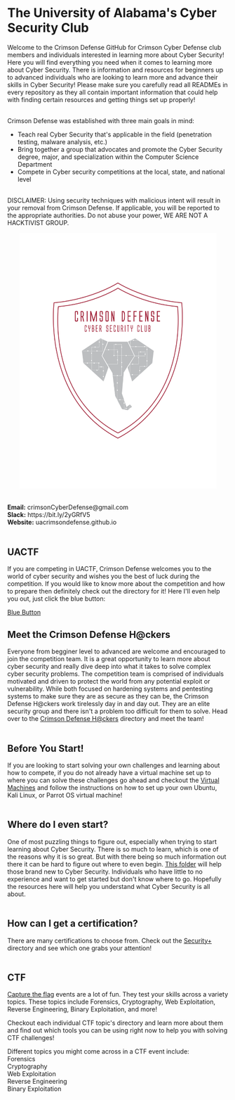 # The University of Alabama's Cyber Security Club
Welcome to the Crimson Defense GitHub for Crimson Cyber Defense club members and individuals interested in learning more about Cyber Security!
Here you will find everything you need when it comes to learning more about Cyber Security. There is information and resources for beginners up to advanced individuals who are looking to learn more and advance their skills in Cyber Security! Please make sure you carefully read all READMEs in every repository as they all contain important information that could help with finding certain resources and getting things set up properly!<br>
<br>

Crimson Defense was established with three main goals in mind:<br>
- Teach real Cyber Security that's applicable in the field (penetration testing, malware analysis, etc.)
- Bring together a group that advocates and promote the Cyber Security degree, major, and specialization within the Computer Science Department
- Compete in Cyber security competitions at the local, state, and national level 

<br>
DISCLAIMER: Using security techniques with malicious intent will result in your removal from Crimson Defense. If applicable, you will be reported to the appropriate authorities. Do not abuse your power, WE ARE NOT A HACKTIVIST GROUP.

<p align="center">
<img width="450px" src="00_Archive/images/CD main logo-01.png" alt="Logo"/>
</p>
<br>
<b>Email:</b> crimsonCyberDefense@gmail.com <br>
<b>Slack:</b> https://bit.ly/2yGRfV5 <br>
<b>Website:</b> uacrimsondefense.github.io<br>
<br>

## <b>UACTF</b>
If you are competing in UACTF, Crimson Defense welcomes you to the world of cyber security and wishes you the best of luck during the competition. If you would like to know more about the competition and how to prepare then definitely check out the directory for it! Here I'll even help you out, just click the blue button: <br>

[Blue Button](/UACTF) <br>  


## <b>Meet the Crimson Defense H@ckers</b>
Everyone from begginer level to advanced are welcome and encouraged to join the competition team. It is a great opportunity to learn more about cyber security and really dive deep into what it takes to solve complex cyber security problems. The competition team is comprised of individuals motivated and driven to protect the world from any potential exploit or vulnerability. While both focused on hardening systems and pentesting systems to make sure they are as secure as they can be, the Crimson Defense H@ckers work tirelessly day in and day out. They are an elite security group and there isn't a problem too difficult for them to solve. Head over to the [Crimson Defense H@ckers](/Crimson_Defense_H@ckers) directory and meet the team! <br>
<br>

## <b>Before You Start!</b>
If you are looking to start solving your own challenges and learning about how to compete, if you do not already have a virtual machine set up to where you can solve these challenges go ahead and checkout the [Virtual Machines](Virtual_Machines) and follow the instructions on how to set up your own Ubuntu, Kali Linux, or Parrot OS virtual machine! <br>
<br>

## <b>Where do I even start?</b>
One of most puzzling things to figure out, especially when trying to start learning about Cyber Security. There is so much to learn, which is one of the reasons why it is so great. But with there being so much information out there it can be hard to figure out where to even begin. [This folder]((/0_Where_To_Start)) will help those brand new to Cyber Security. Individuals who have little to no experience and want to get started but don't know where to go. Hopefully the resources here will help you understand what Cyber Security is all about.<br>
<br>

## <b>How can I get a certification?</b> 
There are many certifications to choose from. Check out the [Security+](/Security+More) directory and see which one grabs your attention!<br>
<br>

## <b>CTF</b>
[Capture the flag]((/Skills)) events are a lot of fun. They test your skills across a variety topics. These topics include Forensics, Cryptography, Web Exploitation, Reverse Engineering, Binary Exploitation, and more!<br> 

Checkout each individual CTF topic's directory and learn more about them and find out which tools you can be using right now to help you with solving CTF challenges!<br>

Different topics you might come across in a CTF event include:<br>
Forensics <br>
Cryptography <br>
Web Exploitation <br>
Reverse Engineering <br>
Binary Exploitation

